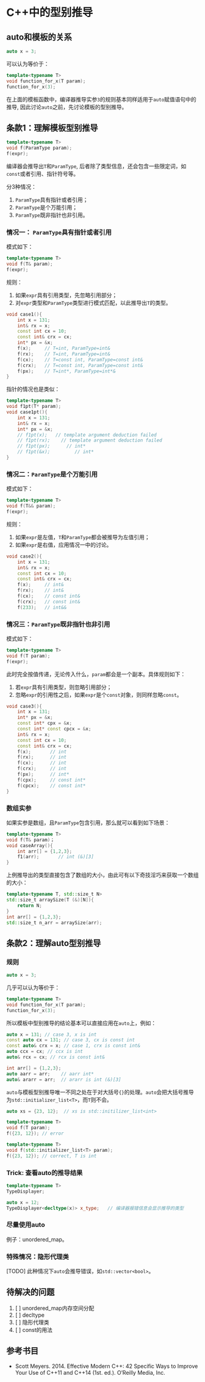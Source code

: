 # C++中的型别推导

## auto和模板的关系
```c++
auto x = 3;
```
可以认为等价于：
```c++
template<typename T>
void function_for_x(T param);
function_for_x(3);
```
在上面的模板函数中，编译器推导实参`3`的规则基本同样适用于`auto`赋值语句中的推导, 因此讨论`auto`之前，先讨论模板的型别推导。

## 条款1：理解模板型别推导 

```c++
template<typename T>
void f(ParamType param);
f(expr);
```
编译器会推导出`T`和`ParamType`, 后者除了类型信息，还会包含一些限定词，如`const`或者引用、指针符号等。

分3种情况：
1. `ParamType`具有指针或者引用；
2. `ParamType`是个万能引用；
3. `ParamType`既非指针也非引用。


### 情况一： `ParamType`具有指针或者引用
模式如下：
```c++
template<typename T>
void f(T& param);
f(expr);
```
规则：
1. 如果`expr`具有引用类型，先忽略引用部分；
2. 对`expr`类型和`ParamType`类型进行模式匹配，以此推导出`T`的类型。

```c++
void case1(){
    int x = 131;
    int& rx = x;
    const int cx = 10;
    const int& crx = cx;
    int* px = &x;
    f(x);     // T=int, ParamType=int&
    f(rx);    // T=int, ParamType=int&
    f(cx);    // T=const int, ParamType=const int&
    f(crx);   // T=const int, ParamType=const int&
    f(px);    // T=int*, ParamType=int*&
}
```
指针的情况也是类似：
```c++
template<typename T>
void f1pt(T* param);
void case1pt(){
    int x = 131;
    int& rx = x;
    int* px = &x;
    // f1pt(x);   // template argument deduction failed
    // f1pt(rx);    // template argument deduction failed
    // f1pt(px);      // int*
    // f1pt(&x);         // int*
}
```

### 情况二：`ParamType`是个万能引用
模式如下：
```c++
template<typename T>
void f(T&& param);
f(expr);
```
规则：
1. 如果`expr`是左值，`T`和`ParamType`都会被推导为左值引用；
2. 如果`expr`是右值，应用情况一中的讨论。

```c++
void case2(){
    int x = 131;
    int& rx = x;
    const int cx = 10;
    const int& crx = cx;
    f(x);     // int&
    f(rx);    // int&
    f(cx);    // const int&
    f(crx);   // const int&
    f(233);   // int&&
```

### 情况三：`ParamType`既非指针也非引用
模式如下：
```c++
template<typename T>
void f(T param);
f(expr);
```
此时完全按值传递，无论传入什么，`param`都会是一个副本。具体规则如下：
1. 若`expr`具有引用类型，则忽略引用部分；
2. 忽略`expr`的引用性之后，如果`expr`是个`const`对象，则同样忽略`const`。
```c++
void case3(){
    int x = 131;
    int* px = &x;
    const int* cpx = &x;
    const int* const cpcx = &x;
    int& rx = x;
    const int cx = 10;
    const int& crx = cx;
    f(x);       // int
    f(rx);      // int
    f(cx);      // int
    f(crx);     // int
    f(px);      // int*
    f(cpx);     // const int*
    f(cpcx);    // const int*
}
```

### 数组实参
如果实参是数组，且`ParamType`包含引用，那么就可以看到如下场景：
```c++
template<typename T>
void f(T& param)；
void caseArray(){
    int arr[] = {1,2,3};
    f1(arr);       // int (&)[3]
}
```
上例推导出的类型直接包含了数组的大小，由此可有以下奇技淫巧来获取一个数组的大小：

```c++
template<typename T, std::size_t N>
std::size_t arraySize(T (&)[N]){
    return N;
}
int arr[] = {1,2,3};
std::size_t n_arr = arraySize(arr);
```

## 条款2：理解auto型别推导
### 规则
```c++
auto x = 3;
```
几乎可以认为等价于：
```c++
template<typename T>
void function_for_x(T param);
function_for_x(3);
```
所以模板中型别推导的结论基本可以直接应用在`auto`上，例如：
```c++
auto x = 131; // case 3, x is int
const auto cx = 131; // case 3, cx is const int
const auto& crx = x; // case 1, crx is const int&
auto ccx = cx; // ccx is int
auto& rcx = cx; // rcx is const int&

int arr[] = {1,2,3};
auto aarr = arr;    // aarr int*
auto& ararr = arr;  // ararr is int (&)[3]
```

`auto`与模板型别推导唯一不同之处在于对大括号`{}`的处理。`auto`会把大括号推导为`std::initializer_list<T>`，而`T`则不会。
```c++
auto xs = {23, 12};  // xs is std::initilizer_list<int>

template<typename T>
void f(T param);
f({23, 12}); // error

template<typename T>
void f(std::initializer_list<T> param);
f({23, 12}); // correct, T is int
```

### Trick: 查看auto的推导结果
```c++
template<typename T>
TypeDisplayer;

auto x = 12;
TypeDisplayer<decltype(x)> x_type;   // 编译器报错信息会显示推导的类型
```
### 尽量使用auto
例子：unordered_map。


### 特殊情况：隐形代理类
[TODO] 此种情况下`auto`会推导错误，如`std::vector<bool>`。

## 待解决的问题
1. [ ] unordered_map内存空间分配
2. [ ] decltype
3. [ ] 隐形代理类
4. [ ] const的用法

## 参考书目
* Scott Meyers. 2014. Effective Modern C++: 42 Specific Ways to Improve Your Use of C++11 and C++14 (1st. ed.). O’Reilly Media, Inc.